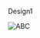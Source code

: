 Design1

![ABC](https://github.com/pushkarkohli1/test-gh-pages/blob/main/documentation/assets/abc.png)
